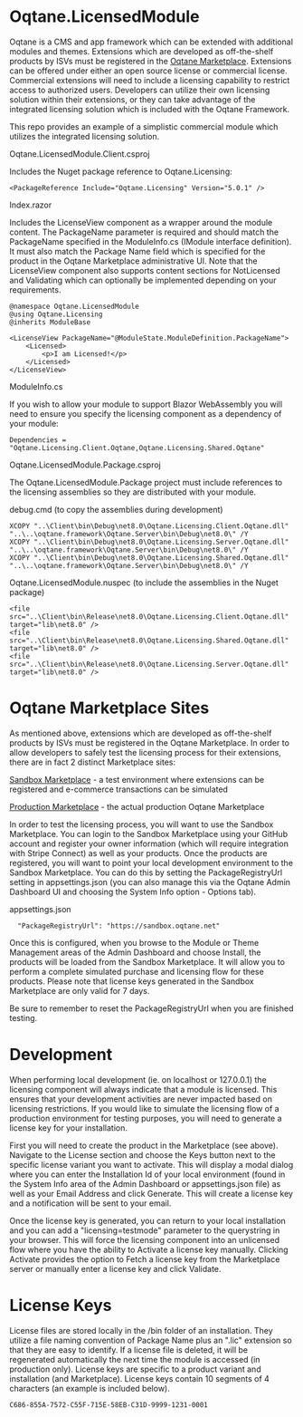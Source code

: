 # Oqtane.LicensedModule

Oqtane is a CMS and app framework which can be extended with additional modules and themes. Extensions which are developed as off-the-shelf products by ISVs must be registered in the [Oqtane Marketplace](https://www.oqtane.net). Extensions can be offered under either an open source license or commercial license. Commercial extensions will need to include a licensing capability to restrict access to authorized users. Developers can utilize their own licensing solution within their extensions, or they can take advantage of the integrated licensing solution which is included with the Oqtane Framework. 

This repo provides an example of a simplistic commercial module which utilizes the integrated licensing solution.

Oqtane.LicensedModule.Client.csproj 

Includes the Nuget package reference to Oqtane.Licensing:

```
<PackageReference Include="Oqtane.Licensing" Version="5.0.1" />
```

Index.razor

Includes the LicenseView component as a wrapper around the module content. The PackageName parameter is required and should match the PackageName specified in the ModuleInfo.cs (IModule interface definition). It must also match the Package Name field which is specified for the product in the Oqtane Marketplace administrative UI. Note that the LicenseView component also supports content sections for NotLicensed and Validating which can optionally be implemented depending on your requirements.

```
@namespace Oqtane.LicensedModule
@using Oqtane.Licensing
@inherits ModuleBase

<LicenseView PackageName="@ModuleState.ModuleDefinition.PackageName">
    <Licensed>
        <p>I am Licensed!</p>
    </Licensed>
</LicenseView>
```

ModuleInfo.cs

If you wish to allow your module to support Blazor WebAssembly you will need to ensure you specify the licensing component as a dependency of your module:

```
Dependencies = "Oqtane.Licensing.Client.Oqtane,Oqtane.Licensing.Shared.Oqtane"
```

Oqtane.LicensedModule.Package.csproj

The Oqtane.LicensedModule.Package project must include references to the licensing assemblies so they are distributed with your module. 

debug.cmd (to copy the assemblies during development)

```
XCOPY "..\Client\bin\Debug\net8.0\Oqtane.Licensing.Client.Oqtane.dll" "..\..\oqtane.framework\Oqtane.Server\bin\Debug\net8.0\" /Y
XCOPY "..\Client\bin\Debug\net8.0\Oqtane.Licensing.Server.Oqtane.dll" "..\..\oqtane.framework\Oqtane.Server\bin\Debug\net8.0\" /Y
XCOPY "..\Client\bin\Debug\net8.0\Oqtane.Licensing.Shared.Oqtane.dll" "..\..\oqtane.framework\Oqtane.Server\bin\Debug\net8.0\" /Y
```

Oqtane.LicensedModule.nuspec (to include the assemblies in the Nuget package)

```
<file src="..\Client\bin\Release\net8.0\Oqtane.Licensing.Client.Oqtane.dll" target="lib\net8.0" /> 
<file src="..\Client\bin\Release\net8.0\Oqtane.Licensing.Shared.Oqtane.dll" target="lib\net8.0" />
<file src="..\Client\bin\Release\net8.0\Oqtane.Licensing.Server.Oqtane.dll" target="lib\net8.0" />
```

# Oqtane Marketplace Sites

As mentioned above, extensions which are developed as off-the-shelf products by ISVs must be registered in the Oqtane Marketplace. In order to allow developers to safely test the licensing process for their extensions, there are in fact 2 distinct Marketplace sites:

[Sandbox Marketplace](https://sandbox.oqtane.net) - a test environment where extensions can be registered and e-commerce transactions can be simulated

[Production Marketplace](https://www.oqtane.net) - the actual production Oqtane Marketplace

In order to test the licensing process, you will want to use the Sandbox Marketplace. You can login to the Sandbox Marketplace using your GitHub account and register your owner information (which will require integration with Stripe Connect) as well as your products. Once the products are registered, you will want to point your local development environment to the Sandbox Marketplace. You can do this by setting the PackageRegistryUrl setting in appsettings.json (you can also manage this via the Oqtane Admin Dashboard UI and choosing the System Info option - Options tab).

appsettings.json

```
  "PackageRegistryUrl": "https://sandbox.oqtane.net"
```

Once this is configured, when you browse to the Module or Theme Management areas of the Admin Dashboard and choose Install, the products will be loaded from the Sandbox Marketplace. It will allow you to perform a complete simulated purchase and licensing flow for these products. Please note that license keys generated in the Sandbox Marketplace are only valid for 7 days.

Be sure to remember to reset the PackageRegistryUrl when you are finished testing.

# Development 

When performing local development (ie. on localhost or 127.0.0.1) the licensing component will always indicate that a module is licensed. This ensures that your development activities are never impacted based on licensing restrictions. If you would like to simulate the licensing flow of a production environment for testing purposes, you will need to generate a license key for your installation.

First you will need to create the product in the Marketplace (see above). Navigate to the License section and choose the Keys button next to the specific license variant you want to activate. This will display a modal dialog where you can enter the Installation Id of your local environment (found in the System Info area of the Admin Dashboard or appsettings.json file) as well as your Email Address and click Generate. This will create a license key and a notification will be sent to your email.

Once the license key is generated, you can return to your local installation and you can add a "licensing=testmode" parameter to the querystring in your browser. This will force the licensing component into an unlicensed flow where you have the ability to Activate a license key manually. Clicking Activate provides the option to Fetch a license key from the Marketplace server or manually enter a license key and click Validate.

# License Keys

License files are stored locally in the /bin folder of an installation. They utilize a file naming convention of Package Name plus an ".lic" extension so that they are easy to identify. If a license file is deleted, it will be regenerated automatically the next time the module is accessed (in production only). License keys are specific to a product variant and installation (and Marketplace). License keys contain 10 segments of 4 characters (an example is included below).

```
C686-855A-7572-C55F-715E-58EB-C31D-9999-1231-0001
```


